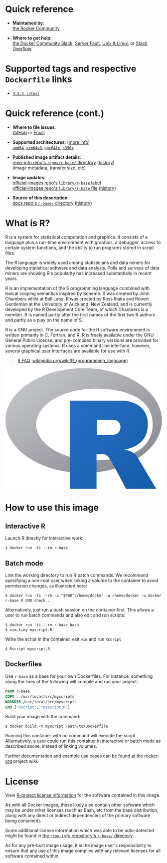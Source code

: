 <!--

********************************************************************************

WARNING:

    DO NOT EDIT "r-base/README.md"

    IT IS AUTO-GENERATED

    (from the other files in "r-base/" combined with a set of templates)

********************************************************************************

-->

# Quick reference

-	**Maintained by**:  
	[the Rocker Community](https://github.com/rocker-org/rocker)

-	**Where to get help**:  
	[the Docker Community Slack](https://dockr.ly/comm-slack), [Server Fault](https://serverfault.com/help/on-topic), [Unix & Linux](https://unix.stackexchange.com/help/on-topic), or [Stack Overflow](https://stackoverflow.com/help/on-topic)

# Supported tags and respective `Dockerfile` links

-	[`4.2.3`, `latest`](https://github.com/rocker-org/rocker/blob/c9e01210d9ca77b8b7f7293f71f88782a1ca2a4e/r-base/4.2.3/Dockerfile)

# Quick reference (cont.)

-	**Where to file issues**:  
	[GitHub](https://github.com/rocker-org/rocker/issues) or [Email](mailto:rocker-maintainers@eddelbuettel.com)

-	**Supported architectures**: ([more info](https://github.com/docker-library/official-images#architectures-other-than-amd64))  
	[`amd64`](https://hub.docker.com/r/amd64/r-base/), [`arm64v8`](https://hub.docker.com/r/arm64v8/r-base/), [`ppc64le`](https://hub.docker.com/r/ppc64le/r-base/), [`s390x`](https://hub.docker.com/r/s390x/r-base/)

-	**Published image artifact details**:  
	[repo-info repo's `repos/r-base/` directory](https://github.com/docker-library/repo-info/blob/master/repos/r-base) ([history](https://github.com/docker-library/repo-info/commits/master/repos/r-base))  
	(image metadata, transfer size, etc)

-	**Image updates**:  
	[official-images repo's `library/r-base` label](https://github.com/docker-library/official-images/issues?q=label%3Alibrary%2Fr-base)  
	[official-images repo's `library/r-base` file](https://github.com/docker-library/official-images/blob/master/library/r-base) ([history](https://github.com/docker-library/official-images/commits/master/library/r-base))

-	**Source of this description**:  
	[docs repo's `r-base/` directory](https://github.com/docker-library/docs/tree/master/r-base) ([history](https://github.com/docker-library/docs/commits/master/r-base))

# What is R?

R is a system for statistical computation and graphics. It consists of a language plus a run-time environment with graphics, a debugger, access to certain system functions, and the ability to run programs stored in script files.

The R language is widely used among statisticians and data miners for developing statistical software and data analysis. Polls and surveys of data miners are showing R's popularity has increased substantially in recent years.

R is an implementation of the S programming language combined with lexical scoping semantics inspired by Scheme. S was created by John Chambers while at Bell Labs. R was created by Ross Ihaka and Robert Gentleman at the University of Auckland, New Zealand, and is currently developed by the R Development Core Team, of which Chambers is a member. R is named partly after the first names of the first two R authors and partly as a play on the name of S.

R is a GNU project. The source code for the R software environment is written primarily in C, Fortran, and R. R is freely available under the GNU General Public License, and pre-compiled binary versions are provided for various operating systems. R uses a command line interface; however, several graphical user interfaces are available for use with R.

> [R FAQ](http://cran.r-project.org/doc/FAQ/R-FAQ.html#What-is-R_003f), [wikipedia.org/wiki/R_(programming_language)](http://en.wikipedia.org/wiki/R_%28programming_language%29)

![logo](https://raw.githubusercontent.com/docker-library/docs/18225eea5667b1bc03a19024eb09ccc482207ecf/r-base/logo.png)

# How to use this image

## Interactive R

Launch R directly for interactive work:

```console
$ docker run -ti --rm r-base
```

## Batch mode

Link the working directory to run R batch commands. We recommend specifying a non-root user when linking a volume to the container to avoid permission changes, as illustrated here:

```console
$ docker run -ti --rm -v "$PWD":/home/docker -w /home/docker -u docker r-base R CMD check .
```

Alternatively, just run a bash session on the container first. This allows a user to run batch commands and also edit and run scripts:

```console
$ docker run -ti --rm r-base bash
$ vim.tiny myscript.R
```

Write the script in the container, exit `vim` and run `Rscript`

```console
$ Rscript myscript.R
```

## Dockerfiles

Use `r-base` as a base for your own Dockerfiles. For instance, something along the lines of the following will compile and run your project:

```dockerfile
FROM r-base
COPY . /usr/local/src/myscripts
WORKDIR /usr/local/src/myscripts
CMD ["Rscript", "myscript.R"]
```

Build your image with the command:

```console
$ docker build -t myscript /path/to/Dockerfile
```

Running this container with no command will execute the script. Alternatively, a user could run this container in interactive or batch mode as described above, instead of linking volumes.

Further documentation and example use cases can be found at the [rocker-org](https://github.com/rocker-org/rocker/wiki) project wiki.

# License

View [R-project license information](http://www.r-project.org/Licenses/) for the software contained in this image.

As with all Docker images, these likely also contain other software which may be under other licenses (such as Bash, etc from the base distribution, along with any direct or indirect dependencies of the primary software being contained).

Some additional license information which was able to be auto-detected might be found in [the `repo-info` repository's `r-base/` directory](https://github.com/docker-library/repo-info/tree/master/repos/r-base).

As for any pre-built image usage, it is the image user's responsibility to ensure that any use of this image complies with any relevant licenses for all software contained within.
